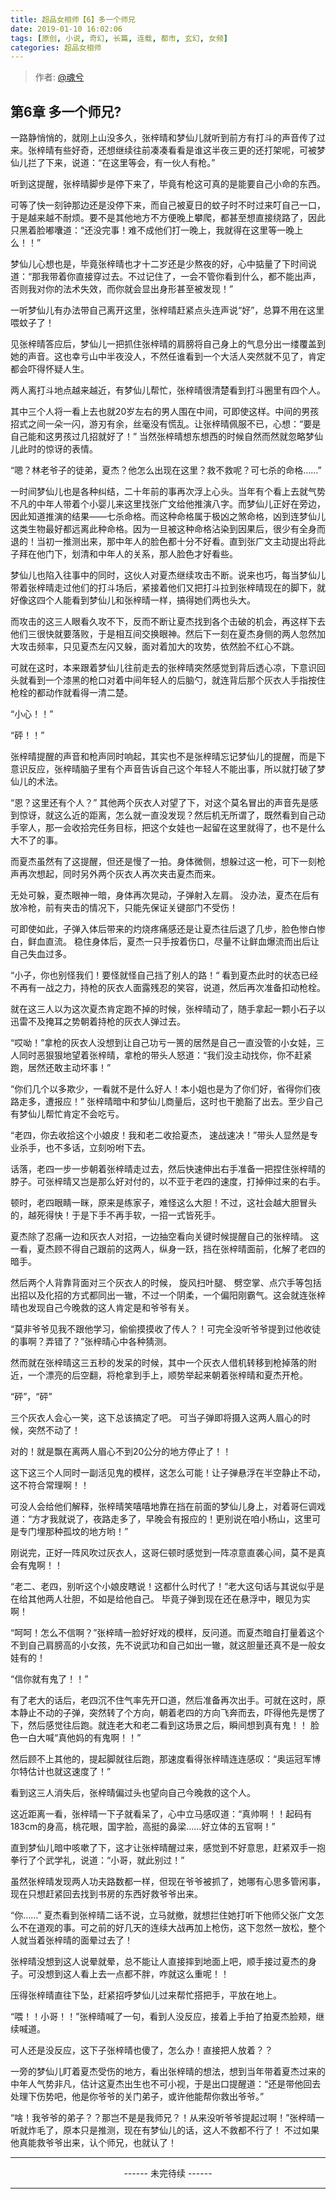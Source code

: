 ```yaml
---
title: 超品女相师【6】多一个师兄
date: 2019-01-10 16:02:06
tags: [原创, 小说, 奇幻, 长篇, 连载, 都市, 玄幻, 女频]
categories: 超品女相师
---
```


> 作者: [@魂兮](http://weibo.com/paigu77)

## 第6章 多一个师兄?

一路静悄悄的，就刚上山没多久，张梓晴和梦仙儿就听到前方有打斗的声音传了过来。张梓晴有些好奇，还想继续往前凑凑看看是谁这半夜三更的还打架呢，可被梦仙儿拦了下来，说道：“在这里等会，有一伙人有枪。”

听到这提醒，张梓晴脚步是停下来了，毕竟有枪这可真的是能要自己小命的东西。

可等了快一刻钟那边还是没停下来，而自己被夏日的蚊子时不时过来叮自己一口，于是越来越不耐烦。要不是其他地方不方便晚上攀爬，都甚至想直接绕路了，因此只黑着脸嘟囔道：“还没完事！难不成他们打一晚上，我就得在这里等一晚上么！！”

梦仙儿心想也是，毕竟张梓晴也才十二岁还是少熬夜的好，心中掂量了下时间说道：“那我带着你直接穿过去。不过记住了，一会不管你看到什么，都不能出声，否则我对你的法术失效，而你就会显出身形甚至被发现！”

一听梦仙儿有办法带自己离开这里，张梓晴赶紧点头连声说“好”，总算不用在这里喂蚊子了！

见张梓晴答应后，梦仙儿一把抓住张梓晴的肩膀将自己身上的气息分出一缕覆盖到她的声音。这也幸亏山中半夜没人，不然任谁看到一个大活人突然就不见了，肯定都会吓得怀疑人生。

两人离打斗地点越来越近，有梦仙儿帮忙，张梓晴很清楚看到打斗圈里有四个人。

其中三个人将一看上去也就20岁左右的男人围在中间，可即使这样。中间的男孩招式之间一朵一闪，游刃有余，丝毫没有慌乱。让张梓晴佩服不已，心想：“要是自己能和这男孩过几招就好了！” 当然张梓晴想东想西的时候自然而然就忽略梦仙儿此时的惊讶的表情。

“嗯？林老爷子的徒弟，夏杰？他怎么出现在这里？救不救呢？可七杀的命格……” 

一时间梦仙儿也是各种纠结，二十年前的事再次浮上心头。当年有个看上去就气势不凡的中年人带着个小婴儿来这里找张广文给他推演八字。而梦仙儿正好在旁边，因此知道推演的结果——七杀命格。而这种命格属于极凶之煞命格，凶到连梦仙儿这类生物最好都远离此种命格。因为一旦被这种命格沾染到因果后，很少有全身而退的！当初一推测出来，那中年人的脸色都十分不好看。直到张广文主动提出将此子拜在他门下，划清和中年人的关系，那人脸色才好看些。

梦仙儿也陷入往事中的同时，这伙人对夏杰继续攻击不断。说来也巧，每当梦仙儿带着张梓晴走过他们的打斗场后，紧接着他们又把打斗拉到张梓晴现在的脚下，就好像这四个人能看到梦仙儿和张梓晴一样，搞得她们两也头大。

而攻击的这三人眼看久攻不下，反而不断让夏杰找到各个击破的机会，再这样下去他们三很快就要落败，于是相互间交换眼神。然后下一刻在夏杰身侧的两人忽然加大攻击频率，只见夏杰左闪又躲，面对着加大的攻势，依然脸不红心不跳。

可就在这时，本来跟着梦仙儿往前走去的张梓晴突然感觉到背后透心凉，下意识回头就看到一个漆黑的枪口对着中间年轻人的后脑勺，就连背后那个灰衣人手指按住枪栓的都动作就看得一清二楚。

“小心！！”

“砰！！”

张梓晴提醒的声音和枪声同时响起，其实也不是张梓晴忘记梦仙儿的提醒，而是下意识反应，张梓晴脑子里有个声音告诉自己这个年轻人不能出事，所以就打破了梦仙儿的术法。

“恩？这里还有个人？” 其他两个灰衣人对望了下，对这个莫名冒出的声音先是感到惊讶，就这么近的距离，怎么就一直没发现？然后机无所谓了，既然看到自己动手宰人，那一会收拾完任务目标，把这个女娃也一起留在这里就得了，也不是什么大不了的事。

而夏杰虽然有了这提醒，但还是慢了一拍。身体微侧，想躲过这一枪，可下一刻枪声再次想起，同时另外两个灰衣人再次夹击夏杰而来。

无处可躲，夏杰眼神一暗，身体再次晃动，子弹射入左肩。 没办法，夏杰在后有放冷枪，前有夹击的情况下，只能先保证关键部门不受伤！

可即使如此，子弹入体后带来的灼烧疼痛感还是让夏杰往后退了几步，脸色惨白惨白，鲜血直流。 稳住身体后，夏杰一只手按着伤口，尽量不让鲜血爆流而出后让自己失血过多。

“小子，你也别怪我们！要怪就怪自己挡了别人的路！“  看到夏杰此时的状态已经不再有一战之力，持枪的灰衣人面露残忍的笑容，说道，然后再次准备扣动枪栓。

就在这三人以为这次夏杰肯定跑不掉的时候，张梓晴动了，随手拿起一颗小石子以迅雷不及掩耳之势朝着持枪的灰衣人弹过去。

“哎呦！”拿枪的灰衣人没想到让自己功亏一篑的居然是自己一直没管的小女娃，三人同时恶狠狠地望着张梓晴，拿枪的带头人怒道：“我们没主动找你，你不赶紧跑，居然还敢主动坏事！”

“你们几个以多欺少，一看就不是什么好人！本小姐也是为了你们好，省得你们夜路走多，遭报应！” 张梓晴暗中和梦仙儿商量后，这时也干脆豁了出去。至少自己有梦仙儿帮忙肯定不会吃亏。

“老四，你去收拾这个小娘皮！我和老二收拾夏杰， 速战速决！”带头人显然是专业杀手，也不多话，立刻吩咐下去。

话落，老四一步一步朝着张梓晴走过去，然后快速伸出右手准备一把捏住张梓晴的脖子。可张梓晴又岂是那么好对付的，以不亚于老四的速度，打掉伸过来的右手。

顿时，老四眼睛一眯，原来是练家子，难怪这么大胆！不过，这社会越大胆冒头的，越死得快！于是下手不再手软，一招一式皆死手。

夏杰除了忍痛一边和灰衣人对招，一边抽空看向关键时候提醒自己的张梓晴。 这一看，夏杰顾不得自己跟前的这两人，纵身一跃，挡在张梓晴面前，化解了老四的暗手。

然后两个人背靠背面对三个灰衣人的时候， 旋风扫叶腿、 劈空掌、点穴手等包括出招以及化招的方式都同出一辙，不过一个阴柔，一个偏阳刚霸气。这会就连张梓晴也发现自己今晚救的这人肯定是和爷爷有关。

“莫非爷爷见我不跟他学习，偷偷摸摸收了传人？！可完全没听爷爷提到过他收徒的事啊？弄错了？”张梓晴心中各种猜测。

然而就在张梓晴这三五秒的发呆的时候，其中一个灰衣人借机转移到枪掉落的附近，一个漂亮的后空翻，将枪拿到手上，顺势举起来朝着张梓晴和夏杰开枪。

“砰”，“砰”

三个灰衣人会心一笑，这下总该搞定了吧。 可当子弹即将摄入这两人眉心的时候，突然不动了！

对的！就是飘在离两人眉心不到20公分的地方停止了！！

这下这三个人同时一副活见鬼的模样，这怎么可能！让子弹悬浮在半空静止不动，这不符合常理啊！！

可没人会给他们解释，张梓晴笑嘻嘻地靠在挡在前面的梦仙儿身上，对着哥仨调戏道：“方才我就说了，夜路走多了，早晚会有报应的！更别说在咱小杨山，这里可是专门埋那种孤坟的地方哟！”

刚说完，正好一阵风吹过灰衣人，这哥仨顿时感觉到一阵凉意直袭心间，莫不是真会有鬼啊！！

“老二、老四，别听这个小娘皮瞎说！这都什么时代了！”老大这句话与其说似乎是在给其他两人壮胆，不如是给他自己。 毕竟子弹到现在还在悬浮中，眼见为实啊！

“呵呵！怎么不信啊？”张梓晴一脸好好戏的模样，反问道。而夏杰暗自打量着这个不到自己肩膀高的小女孩，先不说武功和自己如出一辙，就这胆量还真不是一般女娃有的！

“信你就有鬼了！！”

有了老大的话后，老四沉不住气率先开口道，然后准备再次出手。可就在这时，原本静止不动的子弹，突然转了个方向，朝着老四的方向飞奔而去，吓得他先是愣了下，然后感觉往后跑。就连老大和老二看到这场景之后，瞬间想到真有鬼！！ 脸色一白大喊“真他妈的有鬼啊！！”

然后顾不上其他的，提起脚就往后跑，那速度看得张梓晴连连感叹：“奥运冠军博尔特估计也就这速度了！”

看到这三人消失后，张梓晴偏过头也望向自己今晚救的这个人。

这近距离一看，张梓晴一下子就看呆了，心中立马感叹道：“真帅啊！！起码有183cm的身高，桃花眼，国字脸，高挺的鼻梁……好立体的五官啊！”

直到梦仙儿暗中咳嗽了下，这才让张梓晴醒过来，感觉到不好意思，赶紧双手一抱拳行了个武学礼，说道：“小哥，就此别过！” 

虽然张梓晴发现两人功夫路数都一样，但现在爷爷被抓了，她哪有心思多管闲事，现在只想赶紧回去找到书房的东西好救爷爷出来。

“你……” 夏杰看到张梓晴二话不说，立马就撤，就想拦住她打听下他师父张广文怎么不在道观的事。可之前的好几天的连续大战再加上枪伤，这下忽然一放松，整个人就当着张梓晴的面晕过去了！

张梓晴没想到这人说晕就晕，总不能让人直接摔到地面上吧，顺手接过夏杰的身子。可没想到这人看上去一点都不胖，咋就这么重呢！！

压得张梓晴直往下坠，赶紧招呼梦仙儿过来帮忙搭把手，平放在地上。

“喂！！小哥！！”张梓晴喊了一句，看到人没反应，接着上手拍了拍夏杰脸颊，继续喊道。

可人还是没反应，这下子张梓晴也傻了，怎么办！直接把人放着？？

一旁的梦仙儿盯着夏杰受伤的地方，看出张梓晴的想法，想到当年带着夏杰过来的中年人气势非凡，估计这夏杰出生也不可小视，于是出口提醒道：“还是带他回去处理下伤势吧，他是你爷爷的关门弟子，或许他能帮你救出爷爷。”

“啥！我爷爷的弟子？？那岂不是是我师兄？！从来没听爷爷提起过啊！”张梓晴一听就炸毛了，原本只是推测，现在有梦仙儿的话，这人不救都不行了！ 不过如果他真能救爷爷出来，认个师兄，也就认了！

---

<center> ------ 未完待续 ------ </center>

---
